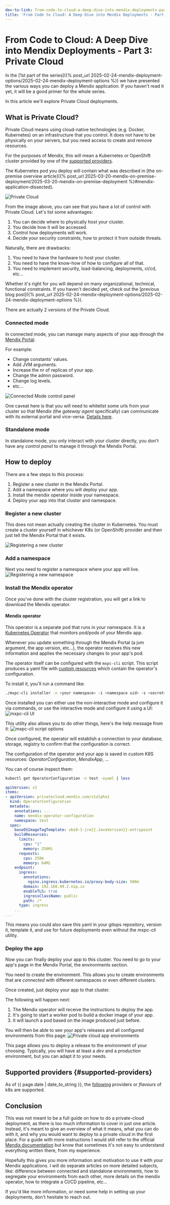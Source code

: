 ```yaml
---
dev-to-link: from-code-to-cloud-a-deep-dive-into-mendix-deployments-part-3-private-cloud-450j
title: 'From Code to Cloud: A Deep Dive into Mendix Deployments - Part 3: Private Cloud'
---
```

# From Code to Cloud: A Deep Dive into Mendix Deployments - Part 3: Private Cloud

In the [1st part of the series]({% post_url 2025-02-24-mendix-deployment-options/2025-02-24-mendix-deployment-options %}) we have presented the various ways you can deploy a Mendix application. If you haven't read it yet, it will be a good primer for the whole series.

In this article we'll explore Private Cloud deployments.

## What is Private Cloud?

Private Cloud means using cloud-native technologies (e.g. Docker, Kubernetes) on an infrastructure that you control.
It does not have to be physically on your servers, but you need access to create and remove resources.

For the purposes of Mendix, this will mean a Kubernetes or OpenShift cluster provided by one of the [supported providers](#supported-providers).

The Kubernetes pod you deploy will contain what was described in [the on-premise overview article]({% post_url 2025-03-20-mendix-on-premise-deployment/2025-03-20-mendix-on-premise-deployment %}#mendix-application-dissected).

![Private Cloud](./mendix_private_cloud_deployment_schema.png)

From the image above, you can see that you have a lot of control with Private Cloud. 
Let's list some advantages:
1. You can decide where to physically host your cluster.
1. You decide how it will be accessed.
1. Control how deployments will work.
1. Decide your security constraints, how to protect it from outside threats.

Naturally, there are drawbacks:
1. You need to have the hardware to host your cluster.
1. You need to have the know-how of how to configure all of that.
1. You need to implement security, load-balancing, deployments, ci/cd, etc...

Whether it's right for you will depend on many organizational, technical, functional constraints. If you haven't decided yet, check out the [previous blog post]({% post_url 2025-02-24-mendix-deployment-options/2025-02-24-mendix-deployment-options %}).


There are actually 2 _versions_ of the Private Cloud.

### Connected mode

In connected mode, you can manage many aspects of your app through the [Mendix Portal](https://privatecloud.mendixcloud.com/).

For example: 
* Change constants' values.
* Add JVM arguments.
* Increase the nr of replicas of your app.
* Change the admin password.
* Change log levels.
* etc...

![Connected Mode control panel](./connected_mode.png)

One caveat here is that you will need to whitelist some urls from your cluster so that Mendix (the _gateway agent_ specifically) can communicate with its external portal and vice-versa. [Details here](https://docs.mendix.com/developerportal/deploy/private-cloud-cluster/#prerequisites-connected).

### Standalone mode

In standalone mode, you only interact with your cluster directly, you don't have any _control panel_ to manage it through the Mendix Portal.

## How to deploy

There are a few steps to this process:

1. Register a new cluster in the Mendix Portal.
1. Add a namespace where you will deploy your app.
1. Install the mendix operator inside your namespace.
1. Deploy your app into that cluster and namespace.

### Register a new cluster

This does not mean actually creating the cluster in Kubernetes. You must create a cluster yourself in whichever K8s (or OpenShift) provider and then just tell the Mendix Portal that it exists.

![Registering a new cluster](./register_cluster.png)

### Add a namespace

Next you need to register a namespace where your app will live.
![Registering a new namespace](./register_namespace.png)

### Install the Mendix operator

Once you've done with the cluster registration, you will get a link to download the Mendix operator.

#### Mendix operator

This operator is a separate pod that runs in your namespace. It is a [Kubernetes Operator](https://kubernetes.io/docs/concepts/extend-kubernetes/operator/) that monitors pod/pods of your Mendix app. 

Whenever you update something through the Mendix Portal (a jvm argument, the app version, etc...), the operator receives this new information and applies the necessary changes to your app's pod.

The operator itself can be configured with the `mxpc-cli` script. This script produces a yaml file with [custom resources](https://docs.mendix.com/developerportal/deploy/private-cloud-technical-appendix-01/#custom-resources) which contain the operator's configuration.

To install it, you'll run a command like:

```bash
./mxpc-cli installer -n <your namespace> -i <namespace uid> -s <secret> 
```

Once installed you can either use the non-interactive mode and configure it via commands, or use the interactive mode and configure it using a UI:
![mxpc-cli UI](./mxpc-cli-ui.png)

This utility also allows you to do other things, here's the help message from it:
![mxpc-cli script options](./mxpc-cli.png)

Once configured, the operator will establish a connection to your database, storage, registry to confirm that the configuration is correct.

The configuration of the operator and your app is saved in custom K8S resources: _OperatorConfiguration_, _MendixApp_, ...

You can of course inspect them:

```bash
kubectl get OperatorConfiguration -n test -oyaml | less
```

```yaml
apiVersion: v1
items:
- apiVersion: privatecloud.mendix.com/v1alpha1
  kind: OperatorConfiguration
  metadata:
    annotations: ...
    name: mendix-operator-configuration
    namespace: test
  spec:
    baseOSImageTagTemplate: ubi8-1-jre{{.JavaVersion}}-entrypoint
    buildResources:
      limits:
        cpu: "1"
        memory: 256Mi
      requests:
        cpu: 250m
        memory: 64Mi
    endpoint:
      ingress:
        annotations:
          nginx.ingress.kubernetes.io/proxy-body-size: 500m
        domain: 192.168.49.2.nip.io
        enableTLS: true
        ingressClassName: public
        path: /*
      type: ingress
    ...
...
```

This means you could also save this yaml in your gitops repository, version it, template it, and use for future deployments even without the _mxpc-cli_ utility.

### Deploy the app

Now you can finally deploy your app to this cluster. You need to go to your app's page in the Mendix Portal, the environments section.

You need to create the environment. This allows you to create environments that are _connected_ with different namespaces or even different clusters.

Once created, just deploy your app to that cluster.

The following will happen next:
1. The Mendix operator will receive the instructions to deploy the app.
1. It's going to start a worker pod to build a docker image of your app.
1. It will launch a pod based on the image produced just before.

You will then be able to see your app's releases and all configured environments from this page:
![Private cloud app environments](./private-cloud-envs.png)

This page allows you to deploy a release to the environment of your choosing. Typically, you will have at least a _dev_ and a _production_ environment, but you can adapt it to your needs.

## Supported providers {#supported-providers}

As of {{ page.date | date_to_string }}, the [following](https://docs.mendix.com/developerportal/deploy/private-cloud-supported-environments/#kubernetes-cluster-types) providers or _flavours_ of k8s are supported.

## Conclusion

This was not meant to be a full guide on how to do a private-cloud deployment, as there is too much information to cover in just one article. Instead, it's meant to give an overview of what it means, what you can do with it, and why you would want to deploy to a private cloud in the first place.
For a guide with more instructions I would still refer to the official [Mendix documentation](https://docs.mendix.com/developerportal/deploy/private-cloud-cluster/) but know that sometimes it's not easy to understand everything written there, from my experience.

Hopefully this gives you more information and motivation to use it with your Mendix applications.
I will do separate articles on more detailed subjects, like: difference between connected and standalone environments, how to segregate your environments from each other, more details on the mendix operator, how to integrate a CI/CD pipeline, etc...

If you'd like more information, or need some help in setting up your deployments, don't hesitate to reach out.